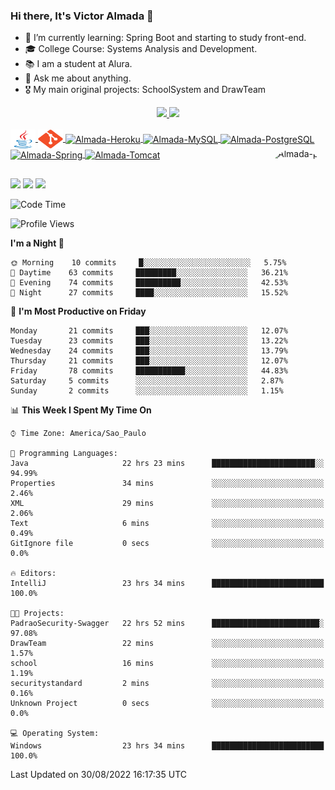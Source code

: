 ### Hi there, It's Victor Almada 👋


- 🌱 I’m currently learning: Spring Boot and starting to study front-end.
- 🎓 College Course: Systems Analysis and Development.
- 📚  I am a student at Alura.
- 💬 Ask me about anything.
- 🎖 My main original projects: SchoolSystem and DrawTeam


<div align="center">
  <a href="https://github.com/Almadavic">
  <img height="180em" src="https://github-readme-stats.vercel.app/api?username=Almadavic&show_icons=true&theme=dracula&include_all_commits=true&count_private=true"/>
  <img height="180em" src="https://github-readme-stats.vercel.app/api/top-langs/?username=Almadavic&layout=compact&langs_count=7&theme=dracula"/>
</div>
<div style="display: inline_block"><br>
  <img align="center" alt="Almada-Java" height="30" width="40" src="https://raw.githubusercontent.com/devicons/devicon/master/icons/java/java-original.svg">
  <img align="center" alt="Almada-Git" height="30" width="40" src="https://raw.githubusercontent.com/devicons/devicon/master/icons/git/git-original.svg">
  <img align="center" alt="Almada-Heroku" height="30" width="40" src="https://cdn.jsdelivr.net/gh/devicons/devicon/icons/heroku/heroku-plain-wordmark.svg" />             
  <img align="center" alt="Almada-MySQL" height="30" width="40" src="https://cdn.jsdelivr.net/gh/devicons/devicon/icons/mysql/mysql-original-wordmark.svg" />
  <img align="center" alt="Almada-PostgreSQL" height="30" width="40" src="https://cdn.jsdelivr.net/gh/devicons/devicon/icons/postgresql/postgresql-plain-wordmark.svg" />
  <img align="center" alt="Almada-Spring" height="30" width="40" src="https://cdn.jsdelivr.net/gh/devicons/devicon/icons/spring/spring-original-wordmark.svg" />
  <img align="center" alt="Almada-Tomcat" height="30" width="40" src="https://cdn.jsdelivr.net/gh/devicons/devicon/icons/tomcat/tomcat-original-wordmark.svg" />
  <img align="right" alt="Almada-pic" height="150" style="border-radius:50px;" src="https://user-images.githubusercontent.com/85299065/185514627-94fcf387-edc6-4c24-88f1-b4873ccd49e9.png">
</div>
  
  ##
 
<div> 
  <a href="https://www.youtube.com/channel/UCUrcUNA90M_ZqLEcQxd3UNA" target="_blank"><img src="https://img.shields.io/badge/YouTube-FF0000?style=for-the-badge&logo=youtube&logoColor=white" target="_blank"></a>
 <a href = "mailto:almadavic@live.com"><img src="https://img.shields.io/badge/-Gmail-%23333?style=for-the-badge&logo=gmail&logoColor=white" target="_blank"></a>
  <a href="https://www.linkedin.com/in/victoralmada/" target="_blank"><img src="https://img.shields.io/badge/-LinkedIn-%230077B5?style=for-the-badge&logo=linkedin&logoColor=white" target="_blank"></a> 
</div>

<!--START_SECTION:waka-->
![Code Time](http://img.shields.io/badge/Code%20Time-34%20hrs%2046%20mins-blue)

![Profile Views](http://img.shields.io/badge/Profile%20Views-23-blue)

**I'm a Night 🦉** 

```text
🌞 Morning    10 commits     █░░░░░░░░░░░░░░░░░░░░░░░░   5.75% 
🌆 Daytime    63 commits     █████████░░░░░░░░░░░░░░░░   36.21% 
🌃 Evening    74 commits     ██████████░░░░░░░░░░░░░░░   42.53% 
🌙 Night      27 commits     ████░░░░░░░░░░░░░░░░░░░░░   15.52%

```
📅 **I'm Most Productive on Friday** 

```text
Monday       21 commits     ███░░░░░░░░░░░░░░░░░░░░░░   12.07% 
Tuesday      23 commits     ███░░░░░░░░░░░░░░░░░░░░░░   13.22% 
Wednesday    24 commits     ███░░░░░░░░░░░░░░░░░░░░░░   13.79% 
Thursday     21 commits     ███░░░░░░░░░░░░░░░░░░░░░░   12.07% 
Friday       78 commits     ███████████░░░░░░░░░░░░░░   44.83% 
Saturday     5 commits      ░░░░░░░░░░░░░░░░░░░░░░░░░   2.87% 
Sunday       2 commits      ░░░░░░░░░░░░░░░░░░░░░░░░░   1.15%

```


📊 **This Week I Spent My Time On** 

```text
⌚︎ Time Zone: America/Sao_Paulo

💬 Programming Languages: 
Java                     22 hrs 23 mins      ███████████████████████░░   94.99% 
Properties               34 mins             ░░░░░░░░░░░░░░░░░░░░░░░░░   2.46% 
XML                      29 mins             ░░░░░░░░░░░░░░░░░░░░░░░░░   2.06% 
Text                     6 mins              ░░░░░░░░░░░░░░░░░░░░░░░░░   0.49% 
GitIgnore file           0 secs              ░░░░░░░░░░░░░░░░░░░░░░░░░   0.0%

🔥 Editors: 
IntelliJ                 23 hrs 34 mins      █████████████████████████   100.0%

🐱‍💻 Projects: 
PadraoSecurity-Swagger   22 hrs 52 mins      ████████████████████████░   97.08% 
DrawTeam                 22 mins             ░░░░░░░░░░░░░░░░░░░░░░░░░   1.57% 
school                   16 mins             ░░░░░░░░░░░░░░░░░░░░░░░░░   1.19% 
securitystandard         2 mins              ░░░░░░░░░░░░░░░░░░░░░░░░░   0.16% 
Unknown Project          0 secs              ░░░░░░░░░░░░░░░░░░░░░░░░░   0.0%

💻 Operating System: 
Windows                  23 hrs 34 mins      █████████████████████████   100.0%

```


 Last Updated on 30/08/2022 16:17:35 UTC
<!--END_SECTION:waka-->
